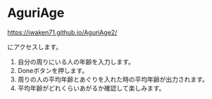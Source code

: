 # AguriAge

https://iwaken71.github.io/AguriAge2/

にアクセスします。

1. 自分の周りにいる人の年齢を入力します。
2. Doneボタンを押します。
3. 周りの人の平均年齢とあぐりを入れた時の平均年齢が出力されます。
4. 平均年齢がどれくらいあがるか確認して楽しみます。

